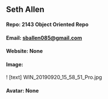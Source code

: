 ## Seth Allen
#### Repo: 2143 Object Oriented Repo
#### Email: sballen085@gmail.com
#### Website: None
#### Image:
! [text] WIN_20190920_15_58_51_Pro.jpg
#### Avatar: None
